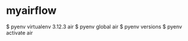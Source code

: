 # myairflow
$ pyenv virtualenv 3.12.3 air
$ pyenv global air
$ pyenv versions
$ pyenv activate air


